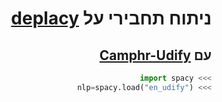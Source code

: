 <div dir="rtl">

# ניתוח תחבירי על [deplacy](https://koichiyasuoka.github.io/deplacy/)

## עם [Camphr-Udify](https://camphr.readthedocs.io/en/latest/notes/udify.html)

```py
>>> import spacy
>>> nlp=spacy.load("en_udify")
```
</div>
